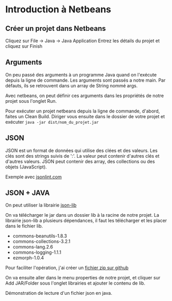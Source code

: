 # Introduction à Netbeans

## Créer un projet dans Netbeans

Cliquez sur File -> Java -> Java Application
Entrez les détails du projet et cliquez sur Finish

## Arguments

On peu passé des arguments à un programme Java quand on l'exécute depuis la ligne de commande.
Les arguments sont passés a notre main. Par défauts, ils se retrouvent dans un array de String nommé args.

Avec netbeans, on peut définir ces arguments dans les propriétés de notre projet sous l'onglet Run.

Pour exécuter un projet netbeans depuis la ligne de commande, d'abord, faites un Clean Build.
Diriger vous ensuite dans le dossier de votre projet et exécuter `java -jar dist/nom_du_projet.jar`

## JSON

JSON est un format de données qui utilise des clées et des valeurs.
Les clés sont des strings suivis de ':'.
La valeur peut contenir d'autres clés et d'autres valeurs.
JSON peut contenir des array, des collections ou des objets (JavaScript).

Exemple avec [jsonlint.com](www.jsonlint.com)

## JSON + JAVA

On peut utiliser la librairie [json-lib](http://json-lib.sourceforge.net)

On va télécharger le jar dans un dossier lib à la racine de notre projet.
La librairie json-lib a plusieurs dépendances, il faut les télécharger et les placer dans le fichier lib.

* commons-beanutils-1.8.3
* commons-collections-3.2.1
* commons-lang.2.6
* commons-logging-1.1.1
* ezmorph-1.0.4

Pour faciliter l'opération, j'ai créer un [fichier zip sur github](https://github.com/alexcp/inf2015/blob/master/json-lib_et_dependance.zip?raw=true)

On va ensuite aller dans le menu properties de notre projet, et cliquer sur Add JAR/Folder sous l'onglet librairies et ajouter le contenu de lib.

Démonstration de lecture d'un fichier json en java.

